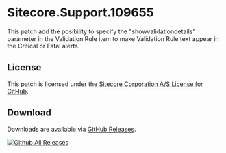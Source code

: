 # Sitecore.Support.109655
This patch add the posibility to specify the &quot;showvalidationdetails&quot; parameter in the Validation Rule item to make Validation Rule text appear in the Critical or Fatal alerts.

## License  
This patch is licensed under the [Sitecore Corporation A/S License for GitHub](https://github.com/sitecoresupport/Sitecore.Support.109655/blob/master/LICENSE).  

## Download  
Downloads are available via [GitHub Releases](https://github.com/sitecoresupport/Sitecore.Support.109655/releases).  

[![Github All Releases](https://img.shields.io/github/downloads/SitecoreSupport/Sitecore.Support.109655/total.svg)](https://github.com/SitecoreSupport/Sitecore.Support.109655/releases)

